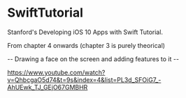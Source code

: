 # SwiftTutorial
Stanford's Developing iOS 10 Apps with Swift Tutorial.

From chapter 4 onwards (chapter 3 is purely theorical)

-- Drawing a face on the screen and adding features to it --

https://www.youtube.com/watch?v=QhbcgaO5d74&t=9s&index=4&list=PL3d_SFOiG7_-AhUEwk_TJ_GEjO67GMBHR
